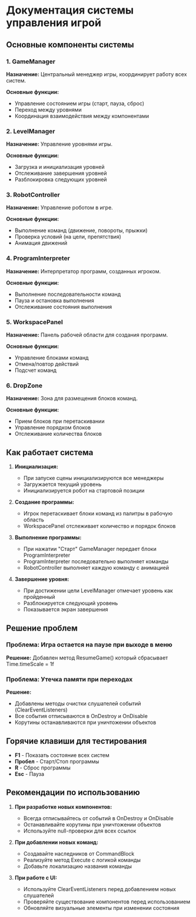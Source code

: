 # Документация системы управления игрой

## Основные компоненты системы

### 1. GameManager
**Назначение:** Центральный менеджер игры, координирует работу всех систем.

**Основные функции:**
- Управление состоянием игры (старт, пауза, сброс)
- Переход между уровнями
- Координация взаимодействия между компонентами

### 2. LevelManager
**Назначение:** Управление уровнями игры.

**Основные функции:**
- Загрузка и инициализация уровней
- Отслеживание завершения уровней
- Разблокировка следующих уровней

### 3. RobotController
**Назначение:** Управление роботом в игре.

**Основные функции:**
- Выполнение команд (движение, повороты, прыжки)
- Проверка условий (на цели, препятствия)
- Анимация движений

### 4. ProgramInterpreter
**Назначение:** Интерпретатор программ, созданных игроком.

**Основные функции:**
- Выполнение последовательности команд
- Пауза и остановка выполнения
- Отслеживание состояния выполнения

### 5. WorkspacePanel
**Назначение:** Панель рабочей области для создания программ.

**Основные функции:**
- Управление блоками команд
- Отмена/повтор действий
- Подсчет команд

### 6. DropZone
**Назначение:** Зона для размещения блоков команд.

**Основные функции:**
- Прием блоков при перетаскивании
- Управление порядком блоков
- Отслеживание количества блоков

## Как работает система

1. **Инициализация:**
   - При запуске сцены инициализируются все менеджеры
   - Загружается текущий уровень
   - Инициализируется робот на стартовой позиции

2. **Создание программы:**
   - Игрок перетаскивает блоки команд из палитры в рабочую область
   - WorkspacePanel отслеживает количество и порядок блоков

3. **Выполнение программы:**
   - При нажатии "Старт" GameManager передает блоки ProgramInterpreter
   - ProgramInterpreter последовательно выполняет команды
   - RobotController выполняет каждую команду с анимацией

4. **Завершение уровня:**
   - При достижении цели LevelManager отмечает уровень как пройденный
   - Разблокируется следующий уровень
   - Показывается экран завершения

## Решение проблем

### Проблема: Игра остается на паузе при выходе в меню
**Решение:** Добавлен метод ResumeGame() который сбрасывает Time.timeScale = 1f

### Проблема: Утечка памяти при переходах
**Решение:** 
- Добавлены методы очистки слушателей событий (ClearEventListeners)
- Все события отписываются в OnDestroy и OnDisable
- Корутины останавливаются при уничтожении объектов

## Горячие клавиши для тестирования

- **F1** - Показать состояние всех систем
- **Пробел** - Старт/Стоп программы
- **R** - Сброс программы
- **Esc** - Пауза

## Рекомендации по использованию

1. **При разработке новых компонентов:**
   - Всегда отписывайтесь от событий в OnDestroy и OnDisable
   - Останавливайте корутины при уничтожении объектов
   - Используйте null-проверки для всех ссылок

2. **При добавлении новых команд:**
   - Создавайте наследников от CommandBlock
   - Реализуйте метод Execute с логикой команды
   - Добавьте локализацию названия команды

3. **При работе с UI:**
   - Используйте ClearEventListeners перед добавлением новых слушателей
   - Проверяйте существование компонентов перед использованием
   - Обновляйте визуальные элементы при изменении состояния